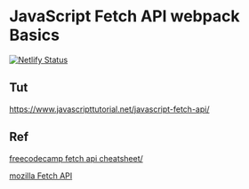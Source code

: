 # JavaScript Fetch API webpack Basics

[![Netlify Status](https://api.netlify.com/api/v1/badges/89e89997-c965-4b14-82d7-4c8c1f57670b/deploy-status)](https://app.netlify.com/sites/fetch-api-webpack/deploys) 

## Tut
https://www.javascripttutorial.net/javascript-fetch-api/

## Ref
[freecodecamp fetch api cheatsheet/](https://www.freecodecamp.org/news/fetch-api-cheatsheet/)

[mozilla Fetch API](https://developer.mozilla.org/en-US/docs/Web/API/Fetch_API)

